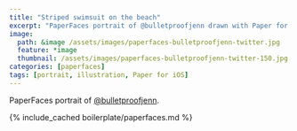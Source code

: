 ```yaml
---
title: "Striped swimsuit on the beach"
excerpt: "PaperFaces portrait of @bulletproofjenn drawn with Paper for iOS on an iPad."
image: 
  path: &image /assets/images/paperfaces-bulletproofjenn-twitter.jpg 
  feature: *image
  thumbnail: /assets/images/paperfaces-bulletproofjenn-twitter-150.jpg
categories: [paperfaces]
tags: [portrait, illustration, Paper for iOS]
---
```


PaperFaces portrait of [@bulletproofjenn](https://twitter.com/bulletproofjenn).

{% include_cached boilerplate/paperfaces.md %}

